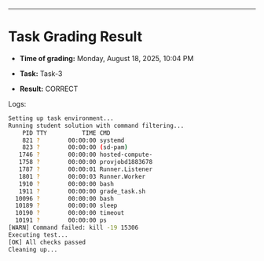 
---
# Task Grading Result

- **Time of grading:** Monday, August 18, 2025, 10:04 PM

- **Task:** Task-3

- **Result:** CORRECT


Logs:
```bash
Setting up task environment...
Running student solution with command filtering...
    PID TTY          TIME CMD
    821 ?        00:00:00 systemd
    823 ?        00:00:00 (sd-pam)
   1746 ?        00:00:00 hosted-compute-
   1758 ?        00:00:00 provjobd1883678
   1787 ?        00:00:01 Runner.Listener
   1801 ?        00:00:03 Runner.Worker
   1910 ?        00:00:00 bash
   1911 ?        00:00:00 grade_task.sh
  10096 ?        00:00:00 bash
  10189 ?        00:00:00 sleep
  10190 ?        00:00:00 timeout
  10191 ?        00:00:00 ps
[WARN] Command failed: kill -19 15306
Executing test...
[OK] All checks passed
Cleaning up...
```
